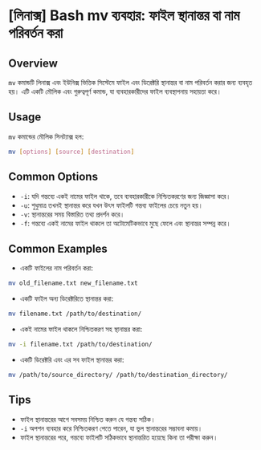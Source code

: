# [লিনাক্স] Bash mv ব্যবহার: ফাইল স্থানান্তর বা নাম পরিবর্তন করা

## Overview
`mv` কমান্ডটি লিনাক্স এবং ইউনিক্স ভিত্তিক সিস্টেমে ফাইল এবং ডিরেক্টরি স্থানান্তর বা নাম পরিবর্তন করার জন্য ব্যবহৃত হয়। এটি একটি মৌলিক এবং গুরুত্বপূর্ণ কমান্ড, যা ব্যবহারকারীদের ফাইল ব্যবস্থাপনায় সহায়তা করে।

## Usage
`mv` কমান্ডের মৌলিক সিনট্যাক্স হল:

```bash
mv [options] [source] [destination]
```

## Common Options
- `-i`: যদি গন্তব্যে একই নামের ফাইল থাকে, তবে ব্যবহারকারীকে নিশ্চিতকরণের জন্য জিজ্ঞাসা করে।
- `-u`: শুধুমাত্র তখনই স্থানান্তর করে যখন উৎস ফাইলটি গন্তব্য ফাইলের চেয়ে নতুন হয়।
- `-v`: স্থানান্তরের সময় বিস্তারিত তথ্য প্রদর্শন করে।
- `-f`: গন্তব্যে একই নামের ফাইল থাকলে তা অটোমেটিকভাবে মুছে ফেলে এবং স্থানান্তর সম্পন্ন করে।

## Common Examples
- একটি ফাইলের নাম পরিবর্তন করা:

```bash
mv old_filename.txt new_filename.txt
```

- একটি ফাইল অন্য ডিরেক্টরিতে স্থানান্তর করা:

```bash
mv filename.txt /path/to/destination/
```

- একই নামের ফাইল থাকলে নিশ্চিতকরণ সহ স্থানান্তর করা:

```bash
mv -i filename.txt /path/to/destination/
```

- একটি ডিরেক্টরি এবং এর সব ফাইল স্থানান্তর করা:

```bash
mv /path/to/source_directory/ /path/to/destination_directory/
```

## Tips
- ফাইল স্থানান্তরের আগে সবসময় নিশ্চিত করুন যে গন্তব্য সঠিক। 
- `-i` অপশন ব্যবহার করে নিশ্চিতকরণ পেতে পারেন, যা ভুল স্থানান্তরের সম্ভাবনা কমায়।
- ফাইল স্থানান্তরের পরে, গন্তব্যে ফাইলটি সঠিকভাবে স্থানান্তরিত হয়েছে কিনা তা পরীক্ষা করুন।
